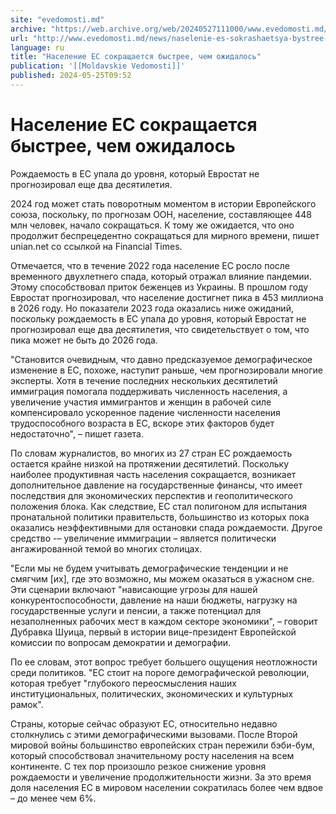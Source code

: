 ```yaml
---
site: "evedomosti.md"
archive: "https://web.archive.org/web/20240527111000/www.evedomosti.md/news/naselenie-es-sokrashaetsya-bystree-chem-ozhidalos"
url: "http://www.evedomosti.md/news/naselenie-es-sokrashaetsya-bystree-chem-ozhidalos"
language: ru
title: "Население ЕС сокращается быстрее, чем ожидалось"
publication: '[[Moldavskie Vedomosti]]'
published: 2024-05-25T09:52
---
```


# Население ЕС сокращается быстрее, чем ожидалось

Рождаемость в ЕС упала до уровня, который Евростат не прогнозировал еще два десятилетия.

2024 год может стать поворотным моментом в истории Европейского союза, поскольку, по прогнозам ООН, население, составляющее 448 млн человек, начало сокращаться. К тому же ожидается, что оно продолжит беспрецедентно сокращаться для мирного времени, пишет unian.net со ссылкой на Financial Times.

Отмечается, что в течение 2022 года население ЕС росло после временного двухлетнего спада, который отражал влияние пандемии. Этому способствовал приток беженцев из Украины. В прошлом году Евростат прогнозировал, что население достигнет пика в 453 миллиона в 2026 году. Но показатели 2023 года оказались ниже ожиданий, поскольку рождаемость в ЕС упала до уровня, который Евростат не прогнозировал еще два десятилетия, что свидетельствует о том, что пика может не быть до 2026 года.

"Становится очевидным, что давно предсказуемое демографическое изменение в ЕС, похоже, наступит раньше, чем прогнозировали многие эксперты. Хотя в течение последних нескольких десятилетий иммиграция помогала поддерживать численность населения, а увеличение участия иммигрантов и женщин в рабочей силе компенсировало ускоренное падение численности населения трудоспособного возраста в ЕС, вскоре этих факторов будет недостаточно", – пишет газета.

По словам журналистов, во многих из 27 стран ЕС рождаемость остается крайне низкой на протяжении десятилетий. Поскольку наиболее продуктивная часть населения сокращается, возникает дополнительное давление на государственные финансы, что имеет последствия для экономических перспектив и геополитического положения блока. Как следствие, ЕС стал полигоном для испытания пронатальной политики правительств, большинство из которых пока оказались неэффективными для остановки спада рождаемости. Другое средство -– увеличение иммиграции – является политически ангажированной темой во многих столицах.

"Если мы не будем учитывать демографические тенденции и не смягчим [их], где это возможно, мы можем оказаться в ужасном сне. Эти сценарии включают "нависающие угрозы для нашей конкурентоспособности, давление на наши бюджеты, нагрузку на государственные услуги и пенсии, а также потенциал для незаполненных рабочих мест в каждом секторе экономики", – говорит Дубравка Шуица, первый в истории вице-президент Европейской комиссии по вопросам демократии и демографии.

По ее словам, этот вопрос требует большего ощущения неотложности среди политиков. "ЕС стоит на пороге демографической революции, которая требует "глубокого переосмысления наших институциональных, политических, экономических и культурных рамок".

Страны, которые сейчас образуют ЕС, относительно недавно столкнулись с этими демографическими вызовами. После Второй мировой войны большинство европейских стран пережили бэби-бум, который способствовал значительному росту населения на всем континенте. С тех пор произошло резкое снижение уровня рождаемости и увеличение продолжительности жизни. За это время доля населения ЕС в мировом населении сократилась более чем вдвое – до менее чем 6%.